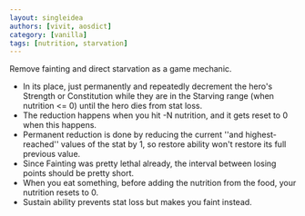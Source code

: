 ```yaml
---
layout: singleidea
authors: [vivit, aosdict]
category: [vanilla]
tags: [nutrition, starvation]
---
```

Remove fainting and direct starvation as a game mechanic.
* In its place, just permanently and repeatedly decrement the hero's Strength or Constitution while they are in the Starving range (when nutrition <= 0) until the hero dies from stat loss.
* The reduction happens when you hit -N nutrition, and it gets reset to 0 when this happens.
* Permanent reduction is done by reducing the current ''and highest-reached'' values of the stat by 1, so restore ability won't restore its full previous value.
* Since Fainting was pretty lethal already, the interval between losing points should be pretty short.
* When you eat something, before adding the nutrition from the food, your nutrition resets to 0.
* Sustain ability prevents stat loss but makes you faint instead.
